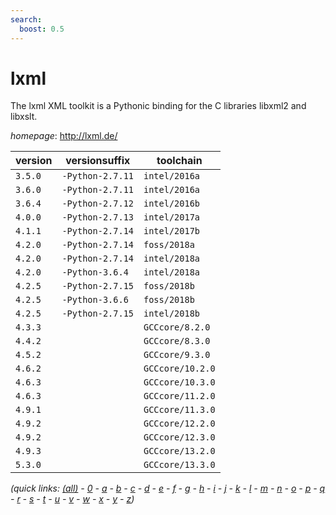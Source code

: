 ```yaml
---
search:
  boost: 0.5
---
```

# lxml

The lxml XML toolkit is a Pythonic binding for the C libraries libxml2 and libxslt.

*homepage*: <http://lxml.de/>

version | versionsuffix | toolchain
--------|---------------|----------
``3.5.0`` | ``-Python-2.7.11`` | ``intel/2016a``
``3.6.0`` | ``-Python-2.7.11`` | ``intel/2016a``
``3.6.4`` | ``-Python-2.7.12`` | ``intel/2016b``
``4.0.0`` | ``-Python-2.7.13`` | ``intel/2017a``
``4.1.1`` | ``-Python-2.7.14`` | ``intel/2017b``
``4.2.0`` | ``-Python-2.7.14`` | ``foss/2018a``
``4.2.0`` | ``-Python-2.7.14`` | ``intel/2018a``
``4.2.0`` | ``-Python-3.6.4`` | ``intel/2018a``
``4.2.5`` | ``-Python-2.7.15`` | ``foss/2018b``
``4.2.5`` | ``-Python-3.6.6`` | ``foss/2018b``
``4.2.5`` | ``-Python-2.7.15`` | ``intel/2018b``
``4.3.3`` |  | ``GCCcore/8.2.0``
``4.4.2`` |  | ``GCCcore/8.3.0``
``4.5.2`` |  | ``GCCcore/9.3.0``
``4.6.2`` |  | ``GCCcore/10.2.0``
``4.6.3`` |  | ``GCCcore/10.3.0``
``4.6.3`` |  | ``GCCcore/11.2.0``
``4.9.1`` |  | ``GCCcore/11.3.0``
``4.9.2`` |  | ``GCCcore/12.2.0``
``4.9.2`` |  | ``GCCcore/12.3.0``
``4.9.3`` |  | ``GCCcore/13.2.0``
``5.3.0`` |  | ``GCCcore/13.3.0``


*(quick links: [(all)](../index.md) - [0](../0/index.md) - [a](../a/index.md) - [b](../b/index.md) - [c](../c/index.md) - [d](../d/index.md) - [e](../e/index.md) - [f](../f/index.md) - [g](../g/index.md) - [h](../h/index.md) - [i](../i/index.md) - [j](../j/index.md) - [k](../k/index.md) - [l](../l/index.md) - [m](../m/index.md) - [n](../n/index.md) - [o](../o/index.md) - [p](../p/index.md) - [q](../q/index.md) - [r](../r/index.md) - [s](../s/index.md) - [t](../t/index.md) - [u](../u/index.md) - [v](../v/index.md) - [w](../w/index.md) - [x](../x/index.md) - [y](../y/index.md) - [z](../z/index.md))*

